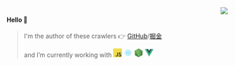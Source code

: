 <img align="right" src="https://github-readme-stats.vercel.app/api?username=poozhu&count_private=true&show_icons=true&hide_border=true&hide_title=true" />

#### Hello 👋
 
> I'm the author of these crawlers 👉 [GitHub](https://poozhu.cn/project-center/#/github-trending)/[掘金](https://poozhu.cn/project-center/#/juejin-favorites)  
>  
>  
> and I’m currently working with 
<code><img height="20" src="https://raw.githubusercontent.com/github/explore/80688e429a7d4ef2fca1e82350fe8e3517d3494d/topics/javascript/javascript.png"></code>
<code><img height="20" src="https://raw.githubusercontent.com/github/explore/80688e429a7d4ef2fca1e82350fe8e3517d3494d/topics/react/react.png"></code>
<code><img height="20" src="https://raw.githubusercontent.com/github/explore/80688e429a7d4ef2fca1e82350fe8e3517d3494d/topics/nodejs/nodejs.png"></code>
<code><img height="20" src="https://raw.githubusercontent.com/github/explore/80688e429a7d4ef2fca1e82350fe8e3517d3494d/topics/vue/vue.png"></code>
<!--
**poozhu/poozhu** is a ✨ _special_ ✨ repository because its `README.md` (this file) appears on your GitHub profile.

<!--
**poozhu/poozhu** is a ✨ _special_ ✨ repository because its `README.md` (this file) appears on your GitHub profile.

Here are some ideas to get you started:

- 🔭 I’m currently working on ...
- 🌱 I’m currently learning ...
- 👯 I’m looking to collaborate on ...
- 🤔 I’m looking for help with ...
- 💬 Ask me about ...
- 📫 How to reach me: ...
- 😄 Pronouns: ...
- ⚡ Fun fact: ...
-->
